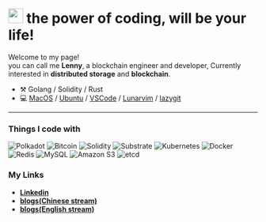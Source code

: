 <h1><img src="https://emojis.slackmojis.com/emojis/images/1531849430/4246/blob-sunglasses.gif?1531849430" width="30"/> the power of coding, will be your life!   </h1>


<p>Welcome to my page! </br>you can call me <b>Lenny</b>, a blockchain engineer and developer, Currently interested in <b>distributed storage</b> and <b>blockchain</b>.







-   :hammer_and_pick: Golang / Solidity / Rust
-   💻 [MacOS](https://www.apple.com/macbook-pro/) / [Ubuntu](https://ubuntu.com/) / [VSCode](https://code.visualstudio.com/) / [Lunarvim](https://www.lunarvim.org/) / [lazygit](https://github.com/jesseduffield/lazygit)

---




<h3>Things I code with</h3>
<p>
  <img alt="Polkadot" src="https://img.shields.io/badge/-Polkadot-E6007A?style=plastic&logo=polkadot&logoColor=white" />
	<img alt="Bitcoin" src="https://img.shields.io/badge/-Bitcoin-F7931A?style=plastic&logo=bitcoin&logoColor=white" />
	
  <img alt="Solidity" src="https://img.shields.io/badge/-Solidity-363636?style=plastic&logo=solidity&logoColor=white" />

  <img alt="Substrate" src="https://img.shields.io/badge/-Parity%20Substrate-282828?style=plastic&logo=parity-substrate&logoColor=white" />
	
	
  <img alt="Kubernetes" src="https://img.shields.io/badge/-Kubernetes-326CE5?style=plastic&logo=kubernetes&logoColor=white" /> 
	
  <img alt="Docker" src="https://img.shields.io/badge/-Docker-46a2f1?style=plastic&logo=docker&logoColor=white" />
	
	
  <img alt="Redis" src="https://img.shields.io/badge/-Redis-DC382D?style=plastic&logo=redis&logoColor=white" />
	
  <img alt="MySQL" src="https://img.shields.io/badge/-MySQL-4479A1?style=plastic&logo=mysql&logoColor=white" />
	
  <img alt="Amazon S3" src="https://img.shields.io/badge/-Amazon%20S3-569A31?style=plastic&logo=amazon-s3&logoColor=white" />
	
 <img alt="etcd" src="https://img.shields.io/badge/-etcd-419EDA?style=plastic&logo=etcd&logoColor=white" />
	
</p>





	  
  </tbody>
</table>












<h3>My Links</h3>
<ul>

<li><a href="https://www.linkedin.com/in/lennymo/"><b> Linkedin </b></a></li>

<li><a href="https://www.linkedin.com/in/lennymo/"><b> blogs(Chinese stream) </b></a></li>
	
<li><a href="https://mirror.xyz/0x53bCC94ff2C097f09C80B648C812F722d947dA7f"><b> blogs(English stream) </b></a></li>

</ul>
